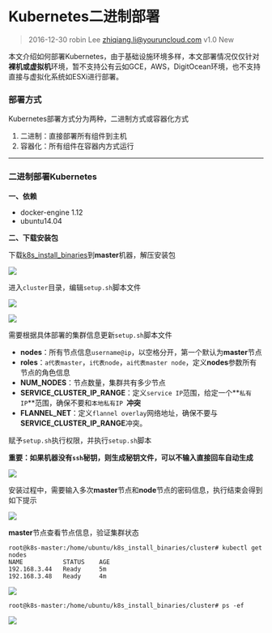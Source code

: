 # Kubernetes二进制部署

> 2016-12-30    robin Lee    zhiqiang.li@youruncloud.com
> v1.0    New



本文介绍如何部署Kubernetes，由于基础设施环境多样，本文部署情况仅仅针对**裸机或虚拟机**环境，暂不支持公有云如GCE，AWS，DigitOcean环境，也不支持直接与虚拟化系统如ESXi进行部署。



### 部署方式

Kubernetes部署方式分为两种，二进制方式或容器化方式

1. 二进制：直接部署所有组件到主机
2. 容器化：所有组件在容器内方式运行




------

### 二进制部署Kubernetes

**一、依赖**

- docker-engine 1.12
- ubuntu14.04

**二、下载安装包**

下载[k8s_install_binaries](\\192.168.3.36\lan_share_robin\k8s_install_binaries.tar.gz)到**master**机器，解压安装包

![](file:///11.png)

进入`cluster`目录，编辑`setup.sh`脚本文件

![](file:///12.png)

![](file:///13.png)

需要根据具体部署的集群信息更新`setup.sh`脚本文件

* **nodes**：所有节点信息`username@ip`，以空格分开，第一个默认为**master**节点
* **roles**：`a代表master`，`i代表node`，`ai代表master node`，定义**nodes**参数所有节点的角色信息
* **NUM_NODES**：节点数量，集群共有多少节点
* **SERVICE_CLUSTER_IP_RANGE**：定义`service IP`范围，给定一个**`私有IP`**范围，确保不要和`本地私有IP `**冲突**
* **FLANNEL_NET**：定义`flannel overlay`网络地址，确保不要与**SERVICE_CLUSTER_IP_RANGE**冲突。



赋予`setup.sh`执行权限，并执行`setup.sh`脚本

**重要：如果机器没有`ssh`秘钥，则生成秘钥文件，可以不输入直接回车自动生成**

![](file:///14.png)

安装过程中，需要输入多次**master**节点和**node**节点的密码信息，执行结束会得到如下提示

![](file:///15.png)



**master**节点查看节点信息，验证集群状态

```
root@k8s-master:/home/ubuntu/k8s_install_binaries/cluster# kubectl get nodes
NAME           STATUS    AGE
192.168.3.44   Ready     5m
192.168.3.48   Ready     4m
```

![](file:///16.png)

```
root@k8s-master:/home/ubuntu/k8s_install_binaries/cluster# ps -ef
```

![](file:///17.png)
